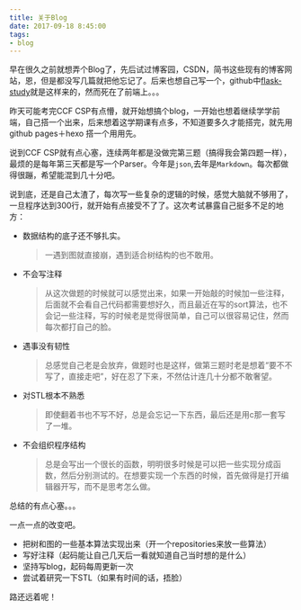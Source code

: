 ```yaml
---
title: 关于Blog
date: 2017-09-18 8:45:00
tags:
- blog
---
```

早在很久之前就想弄个Blog了，先后试过博客园，CSDN，简书这些现有的博客网站，恩，但是都没写几篇就把他忘记了。后来也想自己写一个，github中[flask-study](https://github.com/wuxiaobai24/flask-study)就是这样来的，然而死在了前端上。。。

昨天可能考完CCF CSP有点懵，就开始想搞个blog，一开始也想着继续学学前端，自己搭一个出来，后来想着这学期课有点多，不知道要多久才能搭完，就先用github pages＋hexo 搭一个用用先。

说到CCF CSP就有点心塞，连续两年都是没做完第三题（搞得我会第四题一样），最烦的是每年第三天都是写一个Parser。今年是`json`,去年是`Markdown`。每次都做得很蹦，希望能混到几十分吧。

说到底，还是自己太渣了，每次写一些复杂的逻辑的时候，感觉大脑就不够用了，一旦程序达到300行，就开始有点接受不了了。这次考试暴露自己挺多不足的地方：

- 数据结构的底子还不够扎实。

  > 一遇到图就直接崩，遇到适合树结构的也不敢用。

- 不会写注释

  > 从这次做题的时候就可以感觉出来，如果一开始敲的时候加一些注释，后面就不会看自己代码都需要想好久，而且最近在写的sort算法，也不会记一些注释，写的时候老是觉得很简单，自己可以很容易记住，然而每次都打自己的脸。

- 遇事没有韧性

  > 总感觉自己老是会放弃，做题时也是这样，做第三题时老是想着“要不不写了，直接走吧”，好在忍了下来，不然估计连几十分都不敢奢望。

- 对STL根本不熟悉

  > 即使翻着书也不写不好，总是会忘记一下东西，最后还是用c那一套写了一堆。

- 不会组织程序结构

  > 总是会写出一个很长的函数，明明很多时候是可以把一些实现分成函数，然后分别测试的。在想要实现一个东西的时候，首先做得是打开编辑器开写，而不是思考怎么做。

总结的有点心塞。。。

一点一点的改变吧。

- 把树和图的一些基本算法实现出来（开一个repositories来放一些算法）
- 写好注释（起码能让自己几天后一看就知道自己当时想的是什么）
- 坚持写blog，起码每周更新一次
- 尝试着研究一下STL（如果有时间的话，捂脸）



路还远着呢！